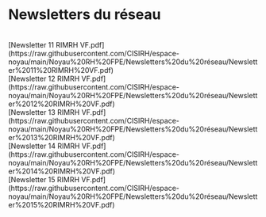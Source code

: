<h1>Newsletters du réseau</h1><br>[Newsletter 11 RIMRH VF.pdf](https://raw.githubusercontent.com/CISIRH/espace-noyau/main/Noyau%20RH%20FPE/Newsletters%20du%20réseau/Newsletter%2011%20RIMRH%20VF.pdf) <br>[Newsletter 12 RIMRH VF.pdf](https://raw.githubusercontent.com/CISIRH/espace-noyau/main/Noyau%20RH%20FPE/Newsletters%20du%20réseau/Newsletter%2012%20RIMRH%20VF.pdf) <br>[Newsletter 13 RIMRH VF.pdf](https://raw.githubusercontent.com/CISIRH/espace-noyau/main/Noyau%20RH%20FPE/Newsletters%20du%20réseau/Newsletter%2013%20RIMRH%20VF.pdf) <br>[Newsletter 14 RIMRH VF.pdf](https://raw.githubusercontent.com/CISIRH/espace-noyau/main/Noyau%20RH%20FPE/Newsletters%20du%20réseau/Newsletter%2014%20RIMRH%20VF.pdf) <br>[Newsletter 15 RIMRH VF.pdf](https://raw.githubusercontent.com/CISIRH/espace-noyau/main/Noyau%20RH%20FPE/Newsletters%20du%20réseau/Newsletter%2015%20RIMRH%20VF.pdf) <br>